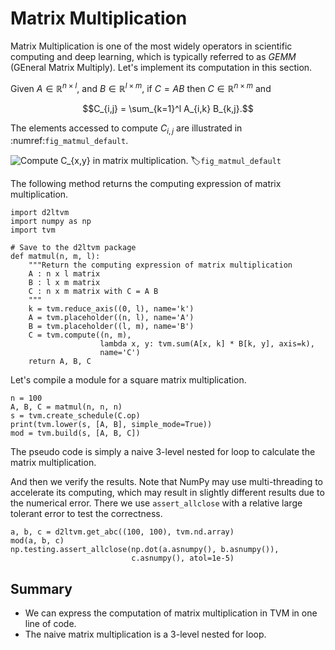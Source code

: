 # Matrix Multiplication

Matrix Multiplication is one of the most widely operators in scientific computing and deep learning, which is typically referred to as *GEMM* (GEneral Matrix Multiply). Let's implement its computation in this section.

Given $A\in\mathbb R^{n\times l}$, and $B \in\mathbb R^{l\times m}$, if $C=AB$ then $C \in\mathbb R^{n\times m}$ and

$$C_{i,j} = \sum_{k=1}^l A_{i,k} B_{k,j}.$$

The elements accessed to compute $C_{i,j}$ are illustrated in :numref:`fig_matmul_default`.

![Compute $C_{x,y}$ in matrix multiplication.](../img/matmul_default.svg)
:label:`fig_matmul_default`

The following method returns the computing expression of matrix multiplication.

```{.python .input  n=1}
import d2ltvm
import numpy as np
import tvm

# Save to the d2ltvm package
def matmul(n, m, l):
    """Return the computing expression of matrix multiplication
    A : n x l matrix
    B : l x m matrix
    C : n x m matrix with C = A B
    """
    k = tvm.reduce_axis((0, l), name='k')
    A = tvm.placeholder((n, l), name='A')
    B = tvm.placeholder((l, m), name='B')
    C = tvm.compute((n, m),
                    lambda x, y: tvm.sum(A[x, k] * B[k, y], axis=k),
                    name='C')
    return A, B, C
```

Let's compile a module for a square matrix multiplication.

```{.python .input  n=2}
n = 100
A, B, C = matmul(n, n, n)
s = tvm.create_schedule(C.op)
print(tvm.lower(s, [A, B], simple_mode=True))
mod = tvm.build(s, [A, B, C])
```

The pseudo code is simply a naive 3-level nested for loop to calculate the matrix multiplication.

And then we verify the results. Note that NumPy may use multi-threading to accelerate its computing, which may result in slightly different results due to the numerical error. There we use `assert_allclose` with a relative large tolerant error to test the correctness.

```{.python .input  n=3}
a, b, c = d2ltvm.get_abc((100, 100), tvm.nd.array)
mod(a, b, c)
np.testing.assert_allclose(np.dot(a.asnumpy(), b.asnumpy()),
                           c.asnumpy(), atol=1e-5)
```

## Summary

- We can express the computation of matrix multiplication in TVM in one line of code.
- The naive matrix multiplication is a 3-level nested for loop.
